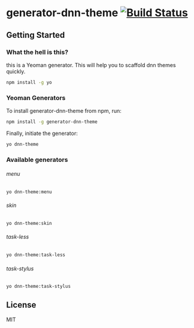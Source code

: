 # generator-dnn-theme [![Build Status](https://travis-ci.org/OctoD/generator-dnn-theme.svg?branch=master)](https://travis-ci.org/octod/generator-dnn-theme)

## Getting Started

### What the hell is this?

this is a Yeoman generator. This will help you to scaffold dnn themes quickly.

```bash
npm install -g yo
```

### Yeoman Generators

To install generator-dnn-theme from npm, run:

```bash
npm install -g generator-dnn-theme
```

Finally, initiate the generator:

```bash
yo dnn-theme
```

### Available generators

###### menu

```bash
yo dnn-theme:menu
```

###### skin

```bash
yo dnn-theme:skin
```

###### task-less

```bash
yo dnn-theme:task-less
```

###### task-stylus

```bash
yo dnn-theme:task-stylus
```

## License

MIT
